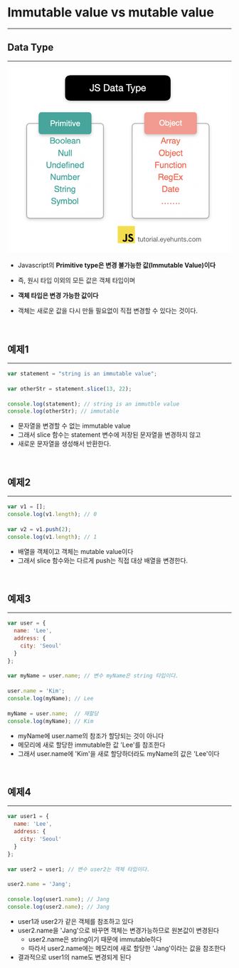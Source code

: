 # Immutable value vs mutable value
---
## Data Type
---
![](images/2021-06-06-16-37-18.png)

- Javascript의 **Primitive type은 변경 불가능한 값(Immutable Value)이다**

- 즉, 원시 타입 이외의 모든 값은 객체 타입이며
- **객체 타입은 변경 가능한 값이다**
- 객체는 새로운 값을 다시 만들 필요없이 직접 변경할 수 있다는 것이다.

<br>

## 예제1
---
```js
var statement = "string is an immutable value";

var otherStr = statement.slice(13, 22);

console.log(statement); // string is an immutble value
console.log(otherStr); // immutable
```

- 문자열을 변경할 수 없는 immutable value
- 그래서 slice 함수는 statement 변수에 저장된 문자열을 변경하지 않고
- 새로운 문자열을 생성해서 반환한다.

<br>

## 예제2
---
```js
var v1 = [];
console.log(v1.length); // 0

var v2 = v1.push(2);
console.log(v1.length); // 1
```
- 배열을 객체이고 객체는 mutable value이다
- 그래서 slice 함수와는 다르게 push는 직접 대상 배열을 변경한다.

<br>

## 예제3
---
```js
var user = {
  name: 'Lee',
  address: {
    city: 'Seoul'
  }
};

var myName = user.name; // 변수 myName은 string 타입이다.

user.name = 'Kim';
console.log(myName); // Lee

myName = user.name;  // 재할당
console.log(myName); // Kim
```
- myName에 user.name의 참조가 할당되는 것이 아니다
- 메모리에 새로 할당한 immutable한 값 'Lee'를 참조한다
- 그래서 user.name에 'Kim'을 새로 할당하더라도 myName의 값은 'Lee'이다

<br>

## 예제4
---
```js
var user1 = {
  name: 'Lee',
  address: {
    city: 'Seoul'
  }
};

var user2 = user1; // 변수 user2는 객체 타입이다.

user2.name = 'Jang';

console.log(user1.name); // Jang
console.log(user2.name); // Jang
```
- user1과 user2가 같은 객체를 참조하고 있다
- user2.name을 'Jang'으로 바꾸면 객체는 변경가능하므로 원본값이 변경된다
    - user2.name은 string이기 때문에 immutable하다
    - 따라서 user2.name에는 메모리에 새로 할당한 'Jang'이라는 값을 참조한다 
- 결과적으로 user1의 name도 변경되게 된다

<br>
